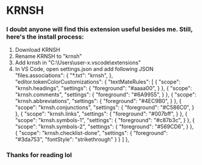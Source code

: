 # KRNSH

### I doubt anyone will find this extension useful besides me. Still, here's the install process:

1. Download KRNSH
2. Rename KRNSH to "krnsh"
3. Add krnsh in "C:\Users\user-x\.vscode\extensions"
4. In VS Code, open settings.json and add following JSON
    "files.associations": {
        "*.txt": "krnsh",
    },
    "editor.tokenColorCustomizations": {
        "textMateRules": [
            {
                "scope": "krnsh.headings",
                "settings": {
                    "foreground": "#aaaa00",
                }
            },
            {
                "scope": "krnsh.comments",
                "settings": {
                    "foreground": "#6A9955",
                }
            },
            {
                "scope": "krnsh.abbreviations",
                "settings": {
                    "foreground": "#4EC9B0",
                }
            },
            {
                "scope": "krnsh.conjunctions",
                "settings": {
                    "foreground": "#C586C0",
                }
            },
            {
                "scope": "krnsh.links",
                "settings": {
                    "foreground": "#007bff",
                }
            },
            {
                "scope": "krnsh.symbols-1",
                "settings": {
                    "foreground": "#c87b3c",
                }
            },
            {
                "scope": "krnsh.symbols-2",
                "settings": {
                    "foreground": "#569CD6",
                }
            },
            {
                "scope": "krnsh.checklist-done",
                "settings": {
                    "foreground": "#3da753",
                    "fontStyle": "strikethrough"
                }
            }
        ]
    },

### Thanks for reading lol